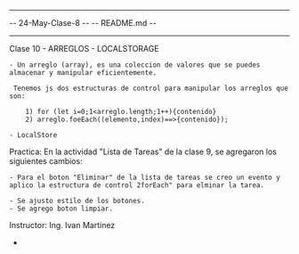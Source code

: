 -- -------------------------------------------- --
-- 24-May-Clase-8                              --
-- README.md                                    --
-- -------------------------------------------- --


Clase 10 - ARREGLOS - LOCALSTORAGE

	- Un arreglo (array), es una coleccion de valores que se puedes almacenar y manipular eficientemente.
	
	 Tenemos js dos estructuras de control para manipular los arreglos que son: 

		1) for (let i=0;1<arreglo.length;1++){contenido}
		2) arreglo.foeEach((elemento,index)==>{contenido});

	- LocalStore




Practica: En la actividad "Lista de Tareas" de la clase 9, se agregaron los siguientes cambios:

	- Para el boton "Eliminar" de la lista de tareas se creo un evento y aplico la estructura de control 2forEach" para elminar la tarea.

	- Se ajusto estilo de los botones.
	- Se agrego boton limpiar.
	

 
 Instructor: Ing. Ivan Martinez




- 

